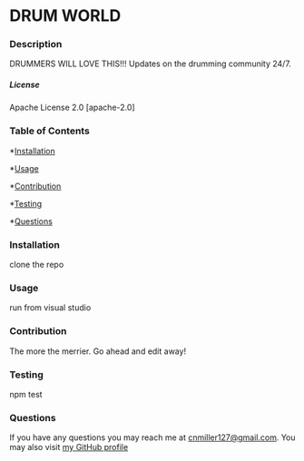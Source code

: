 # DRUM WORLD

### Description

DRUMMERS WILL LOVE THIS!!! Updates on the drumming community 24/7.

##### License

Apache License 2.0 [apache-2.0]
### Table of Contents

*[Installation](#Installation)

*[Usage](#Usage)

*[Contribution](#Contribution)

*[Testing](#Testing)

*[Questions](#Questions)

### Installation

clone the repo

### Usage

run from visual studio

### Contribution

The more the merrier. Go ahead and edit away!

### Testing

npm test

### Questions

If you have any questions you may reach me at cnmiller127@gmail.com. You may also visit [my GitHub profile](https://github.com/cnmiller127)